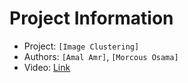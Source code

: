 # Project Information

- Project: `[Image Clustering]`
- Authors: `[Amal Amr]`, `[Morcous Osama]`
- Video: [Link](https://drive.google.com/drive/folders/1CusGklIZwdc7nowN6cJ-hmJrnmVRKeFY?usp=sharing)

